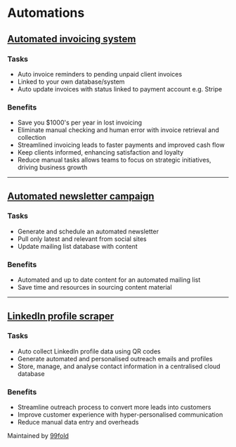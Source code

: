 # Automations  


## [Automated invoicing system](https://99foldai.github.io/automations/invoice/invoice)              

### Tasks      
- Auto invoice reminders to pending unpaid client invoices      
- Linked to your own database/system    
- Auto update invoices with status linked to payment account e.g. Stripe        

### Benefits        
- Save you $1000's per year in lost invoicing         
- Eliminate manual checking and human error with invoice retrieval and collection     
- Streamlined invoicing leads to faster payments and improved cash flow  
- Keep clients informed, enhancing satisfaction and loyalty       
- Reduce manual tasks allows teams to focus on strategic initiatives, driving business growth  


******


## [Automated newsletter campaign](https://99foldai.github.io/automations/auto_newsletter/auto_newsletter)              

### Tasks      
- Generate and schedule an automated newsletter         
- Pull only latest and relevant from social sites     
- Update mailing list database with content    

### Benefits        
- Automated and up to date content for an automated mailing list           
- Save time and resources in sourcing content material    

******


## [LinkedIn profile scraper](https://99foldai.github.io/automations/qrcode/qrcode)                  

### Tasks  
- Auto collect LinkedIn profile data using QR codes      
- Generate automated and personalised outreach emails and profiles     
- Store, manage, and analyse contact information in a centralised cloud database     

### Benefits  
- Streamline outreach process to convert more leads into customers      
- Improve customer experience with hyper-personalised communication   
- Reduce manual data entry and overheads    



<!--
<div align="center">
	<h2 style="color:#FF7E7E">Digital footprint</h2>
	<p>
		<a href="https://github.com/agevst" target="_blank">
			<img alt="W" src="https://img.shields.io/badge/GitHub-%2312100E.svg?&style=for-the-badge&logo=Github&logoColor=white" /></a>
		<a href="https://twitter.com/theage" target="_blank">
			<img alt="Twitter" src="https://img.shields.io/badge/twitter-%231DA1F2.svg?&style=for-the-badge&logo=twitter&logoColor=white" /></a>
	</p>
</div>-->

Maintained by <a href="https://github.com/99foldai">99fold</a>     



